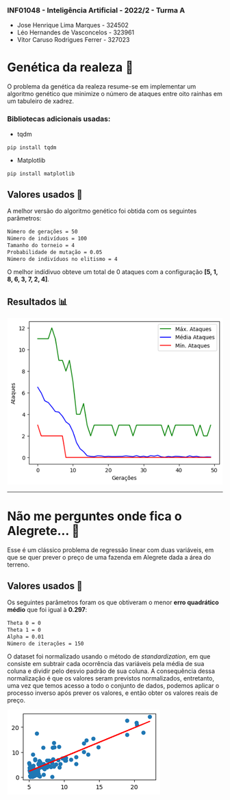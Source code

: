 
### INF01048 - Inteligência Artificial - 2022/2 - Turma A

- Jose Henrique Lima Marques - 324502<br>
- Léo Hernandes de Vasconcelos - 323961<br>
- Vítor Caruso Rodrigues Ferrer - 327023

# Genética da realeza 👑

O problema da genética da realeza resume-se em implementar um algoritmo genético que minimize o número de ataques entre oito rainhas em um tabuleiro de xadrez.

### Bibliotecas adicionais usadas:
- tqdm
```
pip install tqdm
```
- Matplotlib
```
pip install matplotlib
```

## Valores usados 🔢

A melhor versão do algoritmo genético foi obtida com os seguintes parâmetros:
```
Número de gerações = 50
Número de indivíduos = 100
Tamanho do torneio = 4
Probabilidade de mutação = 0.05
Número de indivíduos no elitismo = 4
```
O melhor indídivuo obteve um total de 0 ataques com a configuração **[5, 1, 8, 6, 3, 7, 2, 4]**.
## Resultados 📊

![graph](images/ga.png)

***

# Não me perguntes onde fica o Alegrete... 🤔

Esse é um clássico problema de regressão linear com duas variáveis, em que se quer prever o preço de uma fazenda em Alegrete dada a área do terreno. 

## Valores usados 🔢

Os seguintes parâmetros foram os que obtiveram o menor **erro quadrático médio** que foi igual à **0.297**:
```
Theta 0 = 0
Theta 1 = 0
Alpha = 0.01
Número de iterações = 150
```
O dataset foi normalizado usando o método de *standardization*, em que consiste em subtrair cada ocorrência das variáveis pela média de sua coluna e dividir pelo desvio padrão de sua coluna. A consequência dessa normalização é que os valores seram previstos normalizados, entretanto, uma vez que temos acesso a todo o conjunto de dados, podemos aplicar o processo inverso após prever os valores, e então obter os valores reais de preço.

![graph](images/line.png)

